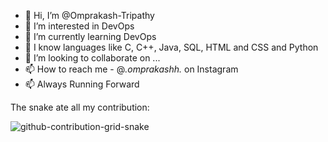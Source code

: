 - 👋 Hi, I’m @Omprakash-Tripathy
- 👀 I’m interested in DevOps
- 🌱 I’m currently learning DevOps
- 🌱 I know languages like C, C++, Java, SQL, HTML and CSS and Python
- 💞️ I’m looking to collaborate on ...
- 📫 How to reach me - @_.omprakashh._ on Instagram
- 📫 Always Running Forward

<!---
Omprakash-Tripathy/Omprakash-Tripathy is a ✨ special ✨ repository because its `README.md` (this file) appears on your GitHub profile.
You can click the Preview link to take a look at your changes.
--->

The snake ate all my contribution: 

![github-contribution-grid-snake](https://user-images.githubusercontent.com/91965383/227647056-b3baedb7-0b65-4676-a2fb-ae0b74b21871.gif)
